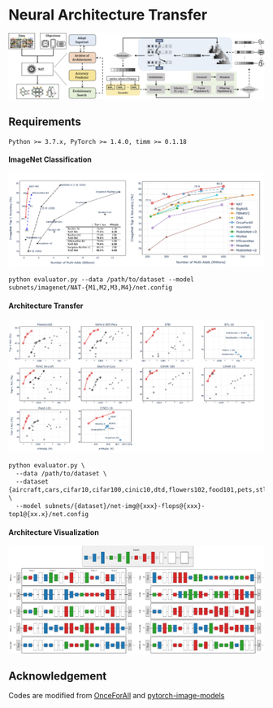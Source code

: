 # Neural Architecture Transfer
![overview](assets/images/overview.jpg)

## Requirements
``` 
Python >= 3.7.x, PyTorch >= 1.4.0, timm >= 0.1.18 
```

#### ImageNet Classification
![imagenet](assets/images/imagenet.png)

``` shell
python evaluator.py --data /path/to/dataset --model subnets/imagenet/NAT-{M1,M2,M3,M4}/net.config
```

#### Architecture Transfer
![transfer](assets/images/dataset.png)

``` shell
python evaluator.py \
  --data /path/to/dataset \
  --dataset {aircraft,cars,cifar10,cifar100,cinic10,dtd,flowers102,food101,pets,stl10} \
  --model subnets/{dataset}/net-img@{xxx}-flops@{xxx}-top1@{xx.x}/net.config
```

#### Architecture Visualization
![visualization](assets/images/archs.png)

## Acknowledgement 
Codes are modified from [OnceForAll](https://github.com/mit-han-lab/once-for-all) and [pytorch-image-models](https://github.com/rwightman/pytorch-image-models) 
